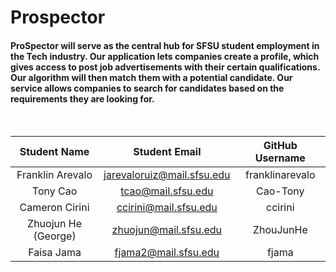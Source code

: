 # Prospector

#### ProSpector will serve as the central hub for SFSU student employment in the Tech industry. Our application lets companies create a profile, which gives access to post job advertisements with their certain qualifications. Our algorithm will then match them with a potential candidate. Our service allows companies to search for candidates based on the requirements they are looking for.
<br>

| Student Name          |        Student Email        | GitHub Username |
|    :---:              |            :---:            |     :---:       |
| Franklin Arevalo      | jarevaloruiz@mail.sfsu.edu  | franklinarevalo |
| Tony Cao              | tcao@mail.sfsu.edu          | Cao-Tony        |
| Cameron Cirini        | ccirini@mail.sfsu.edu       | ccirini         |
| Zhuojun He (George)   | zhuojun@mail.sfsu.edu       | ZhouJunHe       |
| Faisa Jama            | fjama2@mail.sfsu.edu        | fjama           |
